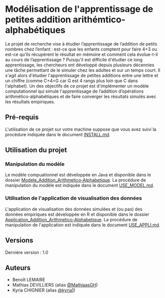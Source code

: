 # Modélisation de l'apprentissage de petites addition arithémtico-alphabétiques
Le projet de recherche vise à étudier l’apprentissage de l’addition de petits nombres chez l’enfant : est-ce que les enfants comptent pour faire 4+3 ou est-ce qu’ils récupèrent le résultat en mémoire et comment cela évolue-t-il au cours de l’apprentissage ? Puisqu'il est difficile d'étudier ce long apprentissage, les
chercheurs ont développé depuis plusieurs décennies une tâche permettant de le simuler chez les adultes et sur un temps court. Il s'agit alors d'étudier l'apprentissage de petites additions entre une lettre et un chiffre (comme C+4=G car G est 4 rangs plus loin que C dans l'alphabet). 
Un des objectifs de ce projet est d'implémenter un modèle computationnel qui simule l'apprentissage de l’addition d’opérations arithmético-alphabétiques et de faire converger les résultats simulés avec les résultats empiriques.

## Pré-requis
L'utilisation de ce projet sur votre machine suppose que vous avez suivi la procédure indiquée dans le document [INSTALL.md](./INSTALL.md).

## Utilisation du projet
### Manipulation du modèle
Le modèle compuationnel est développée en Java et disponible dans le dossier [Modele_Addition_Arithmetico-Alphabetique](./Modele_Addition_Arithmetico-Alphabetique). 
La procédure de manipulation du modèle est indiquée dans le document [USE_MODEL.md](./USE_MODEL.md).

### Utilisation de l'application de visualisation des données
L'application de visualisation des données simulées et (ou pas) des données empiriques est développée en R et disponible dans le dossier [Application_Addition_Arithmetico-Alphabetique](./Application_Addition_Arithmetico-Alphabetique). 
La procédure de manipulation de l'application est indiquée dans le document [USE_APPLI.md](./USE_APPLI.md).

## Versions
Dernière version : 1.0

## Auteurs 
- Benoît LEMAIRE
- Mathias DEVILLIERS (alias [@MathiaasGH](https://github.com/MathiaasGH))
- Kyria CHIGNIER (alias [@kyria1](https://github.com/kyria1))
